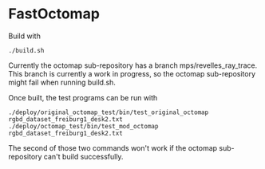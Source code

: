 # FastOctomap
Build with
```
./build.sh
```

Currently the octomap sub-repository has a branch mps/revelles_ray_trace. This branch is currently a work in progress,
so the octomap sub-repository might fail when running build.sh.

Once built, the test programs can be run with
```
./deploy/original_octomap_test/bin/test_original_octomap rgbd_dataset_freiburg1_desk2.txt
./deploy/octomap_test/bin/test_mod_octomap rgbd_dataset_freiburg1_desk2.txt
```

The second of those two commands won't work if the octomap sub-repository can't build successfully.